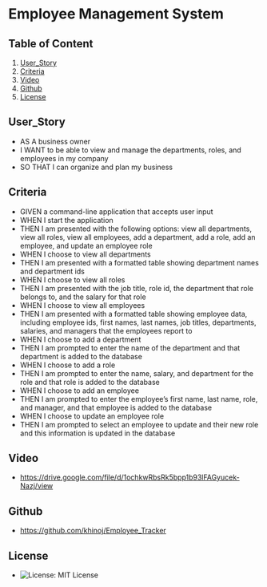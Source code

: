 # Employee Management System

  ## Table of Content
  1. [User_Story](#user_story)
  2. [Criteria](#criteria)
  3. [Video](#video)
  4. [Github](#github)
  5. [License](#license)


## User_Story

- AS A business owner
- I WANT to be able to view and manage the departments, roles, and employees in my company
- SO THAT I can organize and plan my business

## Criteria

- GIVEN a command-line application that accepts user input
- WHEN I start the application
- THEN I am presented with the following options: view all departments, view all roles, view all employees, add a department, add a role, add an employee, and update an employee role
- WHEN I choose to view all departments
- THEN I am presented with a formatted table showing department names and department ids
- WHEN I choose to view all roles
- THEN I am presented with the job title, role id, the department that role belongs to, and the salary for that role
- WHEN I choose to view all employees
- THEN I am presented with a formatted table showing employee data, including employee ids, first names, last names, job titles, departments, salaries, and managers that the employees report to
- WHEN I choose to add a department
- THEN I am prompted to enter the name of the department and that department is added to the database
- WHEN I choose to add a role
- THEN I am prompted to enter the name, salary, and department for the role and that role is added to the database
- WHEN I choose to add an employee
- THEN I am prompted to enter the employee’s first name, last name, role, and manager, and that employee is added to the database
- WHEN I choose to update an employee role
- THEN I am prompted to select an employee to update and their new role and this information is updated in the database

## Video

- https://drive.google.com/file/d/1ochkwRbsRk5bpp1b93lFAGyucek-Nazj/view

## Github

- https://github.com/khinoj/Employee_Tracker


## License

- ![License: MIT License](https://img.shields.io/badge/License-MIT.0-red)

